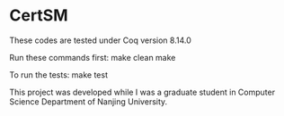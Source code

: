 # CertSM
These codes are tested under Coq version 8.14.0

Run these commands first:
make clean
make  

To run the tests:
make test

This project was developed while I was a graduate student in Computer Science Department of Nanjing University. 
